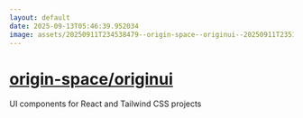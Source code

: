 ```yaml
---
layout: default
date: 2025-09-13T05:46:39.952034
image: assets/20250911T234538479--origin-space--originui--20250911T235144747--cropped.png
---
```


# [origin-space/originui](https://github.com/origin-space/originui)

UI components for React and Tailwind CSS projects

